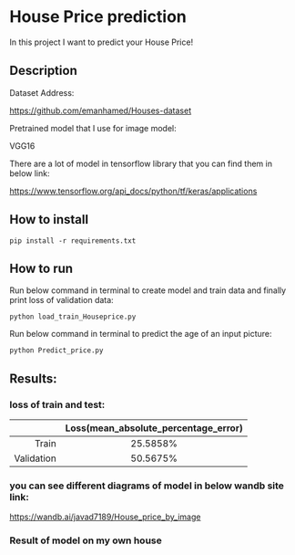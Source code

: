 # House Price prediction

In this project I want to predict your House Price!

## Description

Dataset Address:

https://github.com/emanhamed/Houses-dataset


Pretrained model that I use for image model:

VGG16

There are a lot of model in tensorflow library that you can find them in below link:

https://www.tensorflow.org/api_docs/python/tf/keras/applications


## How to install

```
pip install -r requirements.txt
```

##  How to run

Run below command in terminal to create model and train data and finally print loss of validation data:

```
python load_train_Houseprice.py
```

Run below command in terminal to predict the age of an input picture:

```
python Predict_price.py
```

## Results:

### loss of train and test:

 |           |       Loss(mean_absolute_percentage_error)     |   
 |---------: | :----------------: |
 |    Train     |        25.5858%          |     
 |    Validation    |       50.5675%          |    


### you can see different diagrams of model in below wandb site link:

https://wandb.ai/javad7189/House_price_by_image

### Result of model on my own house

